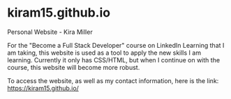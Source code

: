 # kiram15.github.io
Personal Website - Kira Miller 

For the "Become a Full Stack Developer" course on LinkedIn Learning that I am taking, this website is used as a tool to 
apply the new skills I am learning. Currently it only has CSS/HTML, but when I continue on with the course, this website will become more robust. 

To access the website, as well as my contact information, here is the link: https://kiram15.github.io/

